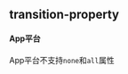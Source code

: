 ## transition-property


<!-- CSSJSON.transition-property.description -->

<!-- CSSJSON.transition-property.syntax -->

<!-- CSSJSON.transition-property.values -->

#### App平台
App平台不支持`none`和`all`属性

<!-- CSSJSON.transition-property.defaultValue -->

<!-- CSSJSON.transition-property.unixTags -->

<!-- CSSJSON.transition-property.compatibility -->

<!-- CSSJSON.transition-property.reference -->